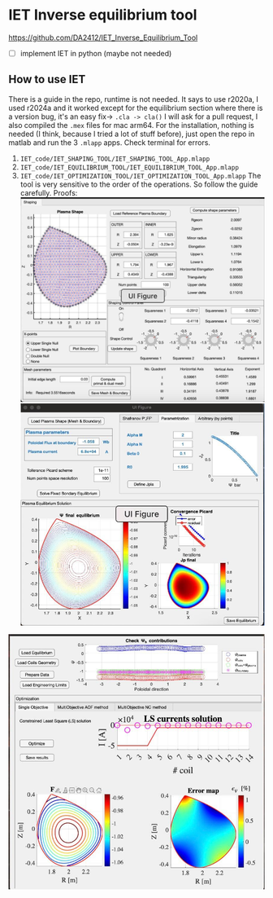# IET Inverse equilibrium tool
https://github.com/DA2412/IET_Inverse_Equilibrium_Tool
- [ ] implement IET in python (maybe not needed)

## How to use IET
There is a guide in the repo, runtime is not needed. It says to use r2020a, I used r2024a and it worked except for the equilibrium section where there is a version bug, it's an easy fix-> ```.cla -> cla()```
I will ask for a pull request, I also compiled the  ```.mex``` files for mac arm64.
For the installation, nothing is needed (I think, because I tried a lot of stuff before), just open the repo in matlab and run the 3 ```.mlapp``` apps. Check terminal for errors. 
1) ```IET_code/IET_SHAPING_TOOL/IET_SHAPING_TOOL_App.mlapp```
2) ```IET_code/IET_EQUILIBRIUM_TOOL/IET_EQUILIBRIUM_TOOL_App.mlapp```
3) ```IET_code/IET_OPTIMIZATION_TOOL/IET_OPTIMIZATION_TOOL_App.mlapp```
The tool is very sensitive to the order of the operations. So follow the guide carefully.
Proofs:
![|300](imgs/IET.png)
![|300](imgs/IET-1.png)

![|300](imgs/IET-2.png)
